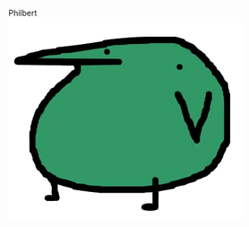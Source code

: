 Philbert<br>
![Philbert Photo](https://github.com/philberthung/lab.md/blob/main/Philbert_photo.webp)
